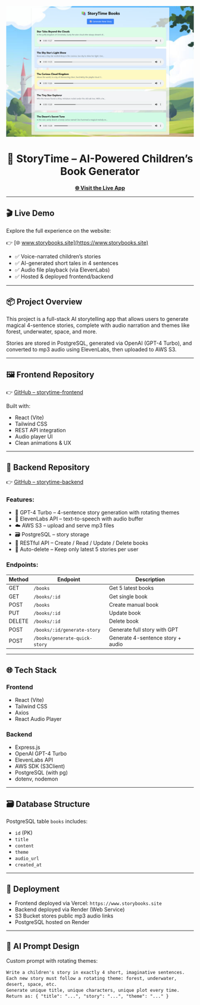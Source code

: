 <div align="center">
  <img src="./2025-05-22-23-55-46.png" style="max-width: 100%; width: 700px;" />
  <h1>🧠 StoryTime – AI-Powered Children’s Book Generator</h1>
  <p><a href="https://www.storybooks.site" target="_blank"><strong>🌐 Visit the Live App</strong></a></p>
</div>

---

## 🎬 Live Demo

Explore the full experience on the website:

👉 [🌐 www.storybooks.site](https://www.storybooks.site)

- ✅ Voice-narrated children’s stories
- ✅ AI-generated short tales in 4 sentences
- ✅ Audio file playback (via ElevenLabs)
- ✅ Hosted & deployed frontend/backend 

---

## 📦 Project Overview

This project is a full-stack AI storytelling app that allows users to generate magical 4-sentence stories, complete with audio narration and themes like forest, underwater, space, and more.  

Stories are stored in PostgreSQL, generated via OpenAI (GPT-4 Turbo), and converted to mp3 audio using ElevenLabs, then uploaded to AWS S3.

---

## 🖼️ Frontend Repository

👉 [GitHub – storytime-frontend](https://github.com/vanthienha199/storytime-frontend)

Built with:
- React (Vite)
- Tailwind CSS
- REST API integration
- Audio player UI
- Clean animations & UX

---

## 🔧 Backend Repository

👉 [GitHub – storytime-backend](https://github.com/vanthienha199/storytime-backend)

### Features:
- 🧠 GPT-4 Turbo – 4-sentence story generation with rotating themes
- 🎤 ElevenLabs API – text-to-speech with audio buffer
- ☁️ AWS S3 – upload and serve mp3 files
- 🗃️ PostgreSQL – story storage
- 🎯 RESTful API – Create / Read / Update / Delete books
- 🔁 Auto-delete – Keep only latest 5 stories per user

### Endpoints:
| Method | Endpoint | Description |
|--------|----------|-------------|
| GET    | `/books` | Get 5 latest books |
| GET    | `/books/:id` | Get single book |
| POST   | `/books` | Create manual book |
| PUT    | `/books/:id` | Update book |
| DELETE | `/books/:id` | Delete book |
| POST   | `/books/:id/generate-story` | Generate full story with GPT |
| POST   | `/books/generate-quick-story` | Generate 4-sentence story + audio |

---

## 🌐 Tech Stack

### Frontend
- React (Vite)
- Tailwind CSS
- Axios
- React Audio Player

### Backend
- Express.js
- OpenAI GPT-4 Turbo
- ElevenLabs API
- AWS SDK (S3Client)
- PostgreSQL (with pg)
- dotenv, nodemon

---

## 🗃️ Database Structure

PostgreSQL table `books` includes:
- `id` (PK)
- `title`
- `content`
- `theme`
- `audio_url`
- `created_at`

---

## 🚀 Deployment

- Frontend deployed via Vercel: `https://www.storybooks.site`
- Backend deployed via Render (Web Service)
- S3 Bucket stores public mp3 audio links
- PostgreSQL hosted on Render

---

## 🧠 AI Prompt Design

Custom prompt with rotating themes:
```text
Write a children's story in exactly 4 short, imaginative sentences.
Each new story must follow a rotating theme: forest, underwater, desert, space, etc.
Generate unique title, unique characters, unique plot every time.
Return as: { "title": "...", "story": "...", "theme": "..." }
